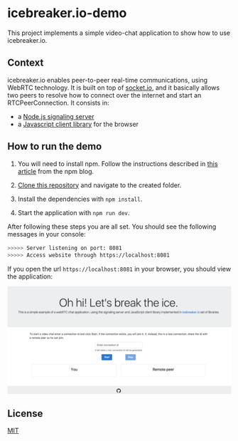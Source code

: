 
# icebreaker.io-demo

This project implements a simple video-chat application to show how to use icebreaker.io.

## Context

icebreaker.io enables peer-to-peer real-time communications, using WebRTC technology. It is built on top of [socket.io](https://github.com/socketio/socket.io), and it basically allows two peers to resolve how to connect over the internet and start an RTCPeerConnection. It consists in:

- a [Node.js signaling server](https://github.com/elbecita/icebreaker.io-client)
- a [Javascript client library](https://github.com/elbecita/icebreaker.io-client) for the browser


## How to run the demo

1. You will need to install npm. Follow the instructions described in [this article](http://blog.npmjs.org/post/85484771375/how-to-install-npm) from the npm blog.

2. [Clone this repository](https://help.github.com/articles/cloning-a-repository/) and navigate to the created folder.
3. Install the dependencies with `npm install`.
4. Start the application with `npm run dev`.

After following these steps you are all set. You should see the following messages in your console:
```bash
>>>>> Server listening on port: 8081
>>>>> Access website through https://localhost:8081
```

If you open the url `https://localhost:8081` in your browser, you should view the application:


![alt text](./dev/icebreaker.io-demo.png?raw=true "Demo screenshot")


## License

[MIT](LICENSE)
